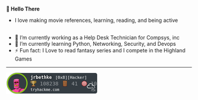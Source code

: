 #
**👋 Hello There**

- I love making movie references, learning, reading, and being active
## 
- 👀 I’m currently working as a Help Desk Technician for Compsys, inc
- 🌱 I’m currently learning Python, Networking, Security, and Devops
- ⚡ Fun fact: I Love to read fantasy series and I compete in the Highland Games 
_______________________________________________________________________________________________________________________________
 [![tryhackme Badge](https://github.com/jrbethke/jrbethke/blob/main/assets/tryhackmeBadge.png)](https://tryhackme.com/p/jrbethke)
<!---
jrbethke/jrbethke is a ✨ special ✨ repository because its `README.md` (this file) appears on your GitHub profile.
You can click the Preview link to take a look at your changes.
--->

